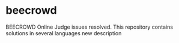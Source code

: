 # beecrowd
BEECROWD Online Judge issues resolved. This repository contains solutions in several languages
new description